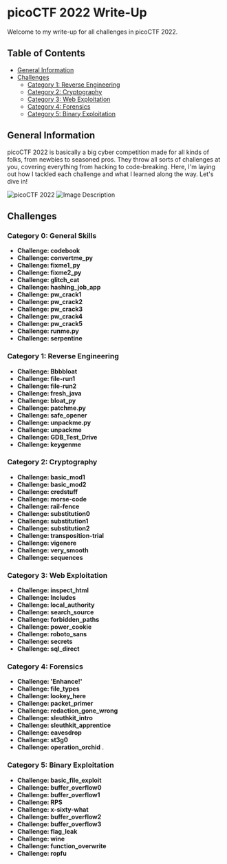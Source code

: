 # picoCTF 2022 Write-Up

Welcome to my write-up for all challenges in picoCTF 2022. 

## Table of Contents
- [General Information](#general-information)
- [Challenges](#challenges)
    - [Category 1: Reverse Engineering](#category-1-reverse-engineering)
    - [Category 2: Cryptography](#category-2-cryptography)
    - [Category 3: Web Exploitation](#category-3-web-exploitation)
    - [Category 4: Forensics](#category-4-forensics)
    - [Category 5: Binary Exploitation](#category-5-binary-exploitation)


## General Information

picoCTF 2022 is basically a big cyber competition made for all kinds of folks, from newbies to seasoned pros. They throw all sorts of challenges at you, covering everything from hacking to code-breaking. Here, I'm laying out how I tackled each challenge and what I learned along the way. Let's dive in!

![picoCTF 2022](https://drive.google.com/uc?export=download&id=1iEEzmspiaYHA6N7P5KeLiPUxkbQ4DjYd)
![Image Description](https://drive.google.com/uc?export=download&id=1vwsgvdbqawTiah7ULsdwfHA2WL2FZgLp)



## Challenges

### Category 0: General Skills
- **Challenge: codebook**
- **Challenge: convertme_py**
- **Challenge: fixme1_py**
- **Challenge: fixme2_py**
- **Challenge: glitch_cat**
- **Challenge: hashing_job_app**
- **Challenge: pw_crack1**
- **Challenge: pw_crack2**
- **Challenge: pw_crack3**
- **Challenge: pw_crack4**
- **Challenge: pw_crack5**
- **Challenge: runme.py**
- **Challenge: serpentine**

### Category 1: Reverse Engineering
- **Challenge: Bbbbloat**
- **Challenge: file-run1**
- **Challenge: file-run2**
- **Challenge: fresh_java**
- **Challenge: bloat_py**
- **Challenge: patchme.py**
- **Challenge: safe_opener**
- **Challenge: unpackme.py**
- **Challenge: unpackme**
- **Challenge: GDB_Test_Drive**
- **Challenge: keygenme**

### Category 2: Cryptography
- **Challenge: basic_mod1**
- **Challenge: basic_mod2**
- **Challenge: credstuff**
- **Challenge: morse-code**
- **Challenge: rail-fence**
- **Challenge: substitution0**
- **Challenge: substitution1**
- **Challenge: substitution2**
- **Challenge: transposition-trial**
- **Challenge: vigenere**
- **Challenge: very_smooth**
- **Challenge: sequences**

### Category 3: Web Exploitation
- **Challenge: inspect_html**
- **Challenge: Includes**
- **Challenge: local_authority**
- **Challenge: search_source**
- **Challenge: forbidden_paths**
- **Challenge: power_cookie**
- **Challenge: roboto_sans**
- **Challenge: secrets**
- **Challenge: sql_direct**

### Category 4: Forensics
- **Challenge: 'Enhance!'**
- **Challenge: file_types**
- **Challenge: lookey_here**
- **Challenge: packet_primer**
- **Challenge: redaction_gone_wrong**
- **Challenge: sleuthkit_intro**
- **Challenge: sleuthkit_apprentice**
- **Challenge: eavesdrop**
- **Challenge: st3g0**
- **Challenge: operation_orchid**
.
### Category 5: Binary Exploitation
- **Challenge: basic_file_exploit**
- **Challenge: buffer_overflow0**
- **Challenge: buffer_overflow1**
- **Challenge: RPS**
- **Challenge: x-sixty-what**
- **Challenge: buffer_overflow2**
- **Challenge: buffer_overflow3**
- **Challenge: flag_leak**
- **Challenge: wine**
- **Challenge: function_overwrite**
- **Challenge: ropfu**
